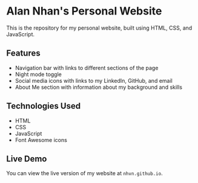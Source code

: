 # Alan Nhan's Personal Website

This is the repository for my personal website, built using HTML, CSS, and JavaScript.

## Features

- Navigation bar with links to different sections of the page
- Night mode toggle
- Social media icons with links to my LinkedIn, GitHub, and email
- About Me section with information about my background and skills

## Technologies Used

- HTML
- CSS
- JavaScript
- Font Awesome icons 

## Live Demo

You can view the live version of my website at `nhvn.github.io`.
